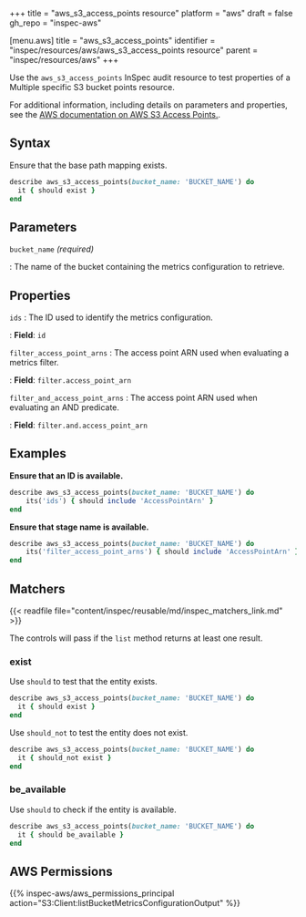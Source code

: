 +++
title = "aws_s3_access_points resource"
platform = "aws"
draft = false
gh_repo = "inspec-aws"

[menu.aws]
title = "aws_s3_access_points"
identifier = "inspec/resources/aws/aws_s3_access_points resource"
parent = "inspec/resources/aws"
+++

Use the `aws_s3_access_points` InSpec audit resource to test properties of a Multiple specific S3 bucket points resource.

For additional information, including details on parameters and properties, see the [AWS documentation on AWS S3 Access Points.](https://docs.aws.amazon.com/AmazonS3/latest/API/API_GetBucketMetricsConfiguration.html).

## Syntax

Ensure that the base path mapping exists.

```ruby
describe aws_s3_access_points(bucket_name: 'BUCKET_NAME') do
  it { should exist }
end
```

## Parameters

`bucket_name` _(required)_

: The name of the bucket containing the metrics configuration to retrieve.

## Properties

`ids`
: The ID used to identify the metrics configuration.

: **Field**: `id`

`filter_access_point_arns`
: The access point ARN used when evaluating a metrics filter.

: **Field**: `filter.access_point_arn`

`filter_and_access_point_arns`
: The access point ARN used when evaluating an AND predicate.

: **Field**: `filter.and.access_point_arn`

## Examples

**Ensure that an ID is available.**

```ruby
describe aws_s3_access_points(bucket_name: 'BUCKET_NAME') do
    its('ids') { should include 'AccessPointArn' }
end
```

**Ensure that stage name is available.**

```ruby
describe aws_s3_access_points(bucket_name: 'BUCKET_NAME') do
    its('filter_access_point_arns') { should include 'AccessPointArn' }
end
```

## Matchers

{{< readfile file="content/inspec/reusable/md/inspec_matchers_link.md" >}}

The controls will pass if the `list` method returns at least one result.

### exist

Use `should` to test that the entity exists.

```ruby
describe aws_s3_access_points(bucket_name: 'BUCKET_NAME') do
  it { should exist }
end
```

Use `should_not` to test the entity does not exist.

```ruby
describe aws_s3_access_points(bucket_name: 'BUCKET_NAME') do
  it { should_not exist }
end
```

### be_available

Use `should` to check if the entity is available.

```ruby
describe aws_s3_access_points(bucket_name: 'BUCKET_NAME') do
  it { should be_available }
end
```

## AWS Permissions

{{% inspec-aws/aws_permissions_principal action="S3:Client:listBucketMetricsConfigurationOutput" %}}
